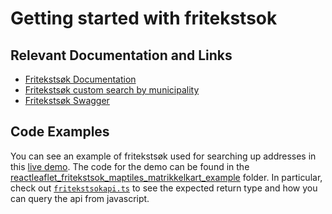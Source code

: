 # Getting started with fritekstsok

## Relevant Documentation and Links
- [Fritekstsøk Documentation](./../../API-fritekstsok)
- [Fritekstsøk custom search by municipality](./KOMMUNECUSTOM.md)
- [Fritekstsøk Swagger](https://www.webatlas.no/WAAPI-FritekstSok/swagger-ui/)

## Code Examples
You can see an example of fritekstsøk used for searching up addresses in this [live demo](https://mango-flower-0fd4d4b03.azurestaticapps.net/). The code for the demo can be found in the [reactleaflet_fritekstsok_maptiles_matrikkelkart_example](./../reactleaflet_fritekstsok_maptiles_matrikkelkart_example/) folder. In particular, check out [`fritekstsokapi.ts`](./../reactleaflet_fritekstsok_maptiles_matrikkelkart_example/src/api/fritekstsokapi.ts) to see the expected return type and how you can query the api from javascript.
